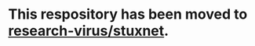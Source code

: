 # This respository has been moved to [research-virus/stuxnet](https://github.com/research-virus/stuxnet).
